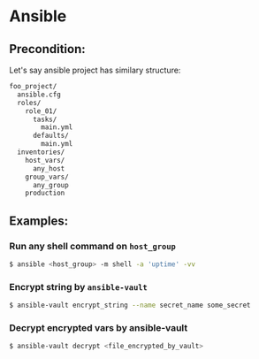 # Ansible

## Precondition:

Let's say ansible project has similary structure:

```sh
foo_project/
  ansible.cfg
  roles/
    role_01/
      tasks/
        main.yml
      defaults/
        main.yml
  inventories/
    host_vars/
      any_host
    group_vars/
      any_group
    production
```

## Examples:

### Run any shell command on `host_group`

```sh
$ ansible <host_group> -m shell -a 'uptime' -vv
```

### Encrypt string by `ansible-vault`

```sh
$ ansible-vault encrypt_string --name secret_name some_secret
```

### Decrypt encrypted vars by ansible-vault
```sh
$ ansible-vault decrypt <file_encrypted_by_vault>
```
